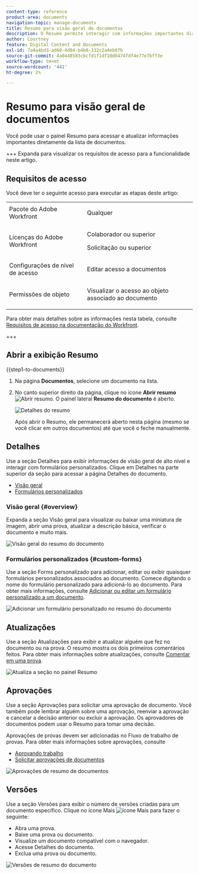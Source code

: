 ```yaml
---
content-type: reference
product-area: documents
navigation-topic: manage-documents
title: Resumo para visão geral de documentos
description: O Resumo permite interagir com informações importantes diretamente da lista de documentos.
author: Courtney
feature: Digital Content and Documents
exl-id: 7a4a4bd3-ad60-4d84-b4b0-332c2a4eb8fb
source-git-commit: 4a0448583cbcfd1f1df10d6474fdf4e77e7bff3e
workflow-type: tm+mt
source-wordcount: '441'
ht-degree: 2%

---
```


# Resumo para visão geral de documentos

<!--Audited: April, 2024-->

Você pode usar o painel Resumo para acessar e atualizar informações importantes diretamente da lista de documentos.


+++ Expanda para visualizar os requisitos de acesso para a funcionalidade neste artigo.


## Requisitos de acesso

Você deve ter o seguinte acesso para executar as etapas deste artigo:

<table style="table-layout:auto"> 
 <col> 
 </col> 
 <col> 
 </col> 
 <tbody> 
  <tr> 
   <td role="rowheader">Pacote do Adobe Workfront</td> 
   <td> <p> Qualquer</p> </td> 
  </tr> 
  <tr> 
   <td role="rowheader">Licenças do Adobe Workfront</td> 
   <td> <p>Colaborador ou superior</p> 
   <p>Solicitação ou superior</p>
   </td> 
  </tr> 
  <tr data-mc-conditions=""> 
   <td role="rowheader">Configurações de nível de acesso</td> 
   <td> <p>Editar acesso a documentos</p>  </td> 
  </tr> 
  <tr data-mc-conditions=""> 
   <td role="rowheader">Permissões de objeto</td> 
   <td> <p>Visualizar o acesso ao objeto associado ao documento</p> </td> 
  </tr> 
 </tbody> 
</table>

Para obter mais detalhes sobre as informações nesta tabela, consulte [Requisitos de acesso na documentação do Workfront](/help/quicksilver/administration-and-setup/add-users/access-levels-and-object-permissions/access-level-requirements-in-documentation.md).

+++

## Abrir a exibição Resumo

{{step1-to-documents}}

1. Na página **Documentos**, selecione um documento na lista.

1. No canto superior direito da página, clique no ícone **Abrir resumo** ![Abrir resumo](assets/qs-summary-in-new-toolbar-small.png). O painel lateral **Resumo do documento** é aberto.

   ![Detalhes do resumo](assets/document-summary-panel.png)

   Após abrir o Resumo, ele permanecerá aberto nesta página (mesmo se você clicar em outros documentos) até que você o feche manualmente.


## Detalhes

Use a seção Detalhes para exibir informações de visão geral de alto nível e interagir com formulários personalizados. Clique em Detalhes na parte superior da seção para acessar a página Detalhes do documento.

* [Visão geral](#overview)
* [Formulários personalizados](#custom-forms)

### Visão geral {#overview}

Expanda a seção Visão geral para visualizar ou baixar uma miniatura de imagem, abrir uma prova, atualizar a descrição básica, verificar o documento e muito mais.

![Visão geral do resumo do documento](assets/details-section.png)

### Formulários personalizados {#custom-forms}

Use a seção Forms personalizado para adicionar, editar ou exibir quaisquer formulários personalizados associados ao documento. Comece digitando o nome do formulário personalizado para adicioná-lo ao documento. Para obter mais informações, consulte [Adicionar ou editar um formulário personalizado a um documento](../../documents/managing-documents/add-custom-form-documents.md).

![Adicionar um formulário personalizado no resumo do documento](assets/custom-forms-section.png)

## Atualizações

Use a seção Atualizações para exibir e atualizar alguém que fez no documento ou na prova. O resumo mostra os dois primeiros comentários feitos. Para obter mais informações sobre atualizações, consulte [Comentar em uma prova](../../review-and-approve-work/proofing/reviewing-proofs-within-workfront/comment-on-a-proof/comment-on-proof.md).

![Atualiza a seção no painel Resumo](assets/updates-section.png)

## Aprovações

Use a seção Aprovações para solicitar uma aprovação de documento. Você também pode lembrar alguém sobre uma aprovação, reenviar a aprovação e cancelar a decisão anterior ou excluir a aprovação. Os aprovadores de documentos podem usar o Resumo para tomar uma decisão.

Aprovações de provas devem ser adicionadas no Fluxo de trabalho de provas. Para obter mais informações sobre aprovações, consulte

* [Aprovando trabalho](../../review-and-approve-work/manage-approvals/approving-work.md)
* [Solicitar aprovações de documentos](../../review-and-approve-work/manage-approvals/request-document-approvals.md)

![Aprovações de resumo de documentos](assets/approvals-section.png)

## Versões

Use a seção Versões para exibir o número de versões criadas para um documento específico. Clique no ícone Mais ![ícone Mais](assets/more-icon.png) para fazer o seguinte:

* Abra uma prova.
* Baixe uma prova ou documento.
* Visualize um documento compatível com o navegador.
* Acesse Detalhes do documento.
* Exclua uma prova ou documento.

![Versões de resumo do documento](assets/versions-section.png)
